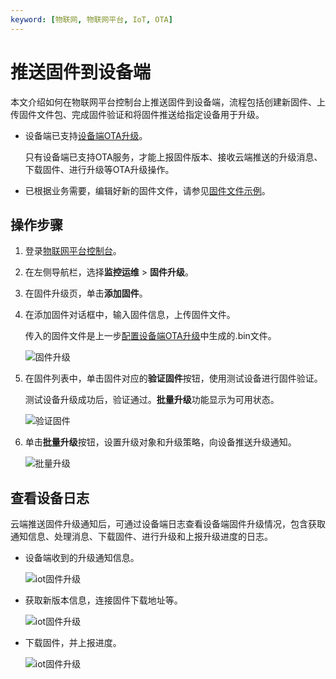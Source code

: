```yaml
---
keyword: [物联网, 物联网平台, IoT, OTA]
---
```


# 推送固件到设备端

本文介绍如何在物联网平台控制台上推送固件到设备端，流程包括创建新固件、上传固件文件包、完成固件验证和将固件推送给指定设备用于升级。

-   设备端已支持[设备端OTA升级](/cn.zh-CN/监控运维/固件升级/设备端OTA升级.md)。

    只有设备端已支持OTA服务，才能上报固件版本、接收云端推送的升级消息、下载固件、进行升级等OTA升级操作。

-   已根据业务需要，编辑好新的固件文件，请参见[固件文件示例](/cn.zh-CN/最佳实践/监控运维/设备OTA固件升级实践/配置设备端OTA升级.mdsection_0mm_4ho_xlr)。

## 操作步骤

1.  登录[物联网平台控制台](http://iot.console.aliyun.com/)。

2.  在左侧导航栏，选择**监控运维** \> **固件升级**。

3.  在固件升级页，单击**添加固件**。

4.  在添加固件对话框中，输入固件信息，上传固件文件。

    传入的固件文件是上一步[配置设备端OTA升级](/cn.zh-CN/最佳实践/监控运维/设备OTA固件升级实践/配置设备端OTA升级.md)中生成的.bin文件。

    ![固件升级](https://static-aliyun-doc.oss-cn-hangzhou.aliyuncs.com/assets/img/zh-CN/8608649951/p87365.png)

5.  在固件列表中，单击固件对应的**验证固件**按钮，使用测试设备进行固件验证。

    测试设备升级成功后，验证通过。**批量升级**功能显示为可用状态。

    ![验证固件](https://static-aliyun-doc.oss-cn-hangzhou.aliyuncs.com/assets/img/zh-CN/5608649951/p162225.png)

6.  单击**批量升级**按钮，设置升级对象和升级策略，向设备推送升级通知。

    ![批量升级](https://static-aliyun-doc.oss-cn-hangzhou.aliyuncs.com/assets/img/zh-CN/5608649951/p162222.png)


## 查看设备日志

云端推送固件升级通知后，可通过设备端日志查看设备端固件升级情况，包含获取通知信息、处理消息、下载固件、进行升级和上报升级进度的日志。

-   设备端收到的升级通知信息。

    ![iot固件升级](https://static-aliyun-doc.oss-cn-hangzhou.aliyuncs.com/assets/img/zh-CN/8608649951/p66139.png)

-   获取新版本信息，连接固件下载地址等。

    ![iot固件升级](https://static-aliyun-doc.oss-cn-hangzhou.aliyuncs.com/assets/img/zh-CN/8608649951/p66142.png)

-   下载固件，并上报进度。

    ![iot固件升级](https://static-aliyun-doc.oss-cn-hangzhou.aliyuncs.com/assets/img/zh-CN/8608649951/p66144.png)


